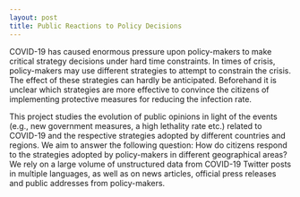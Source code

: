 ```yaml
---
layout: post
title: Public Reactions to Policy Decisions
---
```


COVID-19 has caused enormous pressure upon policy-makers to make critical strategy decisions under hard time constraints. In times of crisis, policy-makers may use different strategies to attempt to constrain the crisis. The effect of these strategies can hardly be anticipated. Beforehand it is unclear which strategies are more effective to convince the citizens of implementing protective measures for reducing the infection rate.

This project studies the evolution of public opinions in light of the events (e.g., new government measures, a high lethality rate etc.) related to COVID-19 and the respective strategies adopted by different countries and regions. We aim to answer the following question: How do citizens respond to the strategies adopted by policy-makers in different geographical areas? We rely on a large volume of unstructured data from COVID-19 Twitter posts in multiple languages, as well as on news articles, official press releases and public addresses from policy-makers.